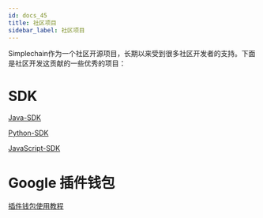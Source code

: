 ```yaml
---
id: docs_45
title: 社区项目
sidebar_label: 社区项目
---
```


Simplechain作为一个社区开源项目，长期以来受到很多社区开发者的支持。下面是社区开发这贡献的一些优秀的项目：

# SDK

[Java-SDK]()

[Python-SDK]()

[JavaScript-SDK]()


# Google 插件钱包

[插件钱包使用教程]()

 